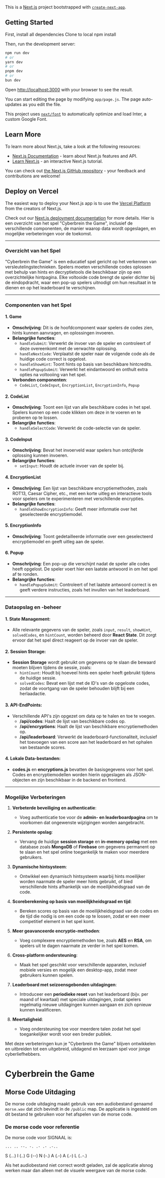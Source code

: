 This is a [Next.js](https://nextjs.org/) project bootstrapped with [`create-next-app`](https://github.com/vercel/next.js/tree/canary/packages/create-next-app).

## Getting Started

First, install all dependencies
Clone to local
npm install

Then, run the development server:



```bash
npm run dev
# or
yarn dev
# or
pnpm dev
# or
bun dev
```

Open [http://localhost:3000](http://localhost:3000) with your browser to see the result.

You can start editing the page by modifying `app/page.js`. The page auto-updates as you edit the file.

This project uses [`next/font`](https://nextjs.org/docs/basic-features/font-optimization) to automatically optimize and load Inter, a custom Google Font.

## Learn More

To learn more about Next.js, take a look at the following resources:

- [Next.js Documentation](https://nextjs.org/docs) - learn about Next.js features and API.
- [Learn Next.js](https://nextjs.org/learn) - an interactive Next.js tutorial.

You can check out [the Next.js GitHub repository](https://github.com/vercel/next.js/) - your feedback and contributions are welcome!

## Deploy on Vercel

The easiest way to deploy your Next.js app is to use the [Vercel Platform](https://vercel.com/new?utm_medium=default-template&filter=next.js&utm_source=create-next-app&utm_campaign=create-next-app-readme) from the creators of Next.js.

Check out our [Next.js deployment documentation](https://nextjs.org/docs/deployment) for more details.
Hier is een overzicht van het spel "Cyberbrein the Game", inclusief de verschillende componenten, de manier waarop data wordt opgeslagen, en mogelijke verbeteringen voor de toekomst.

---

### **Overzicht van het Spel**
"Cyberbrein the Game" is een educatief spel gericht op het verkennen van versleutelingstechnieken. Spelers moeten verschillende codes oplossen met behulp van hints en decryptietools die beschikbaar zijn op een overzichtelijke hintpagina. Elke voltooide code brengt de speler dichter bij de eindopdracht, waar een pop-up spelers uitnodigt om hun resultaat in te dienen en op het leaderboard te verschijnen.

---

### **Componenten van het Spel**

#### 1. **Game**
   - **Omschrijving**: Dit is de hoofdcomponent waar spelers de codes zien, hints kunnen aanvragen, en oplossingen invoeren.
   - **Belangrijke functies**:
     - `handleSubmit`: Verwerkt de invoer van de speler en controleert of deze overeenkomt met de verwachte oplossing.
     - `handleNextCode`: Verplaatst de speler naar de volgende code als de huidige code correct is opgelost.
     - `handleShowHint`: Toont hints op basis van beschikbare hintcredits.
     - `handlePopupSubmit`: Verwerkt het eindantwoord en onthult extra opties na voltooiing van het spel.
   - **Verbonden componenten**:
     - `CodeList`, `CodeInput`, `EncryptionList`, `EncryptionInfo`, `Popup`

#### 2. **CodeList**
   - **Omschrijving**: Toont een lijst van alle beschikbare codes in het spel. Spelers kunnen op een code klikken om deze in te voeren en te proberen op te lossen.
   - **Belangrijke functies**:
     - `handleSelectCode`: Verwerkt de code-selectie van de speler.

#### 3. **CodeInput**
   - **Omschrijving**: Bevat het invoerveld waar spelers hun ontcijferde oplossing kunnen invoeren.
   - **Belangrijke functies**:
     - `setInput`: Houdt de actuele invoer van de speler bij.

#### 4. **EncryptionList**
   - **Omschrijving**: Een lijst van beschikbare encryptiemethoden, zoals ROT13, Caesar Cipher, etc., met een korte uitleg en interactieve tools voor spelers om te experimenteren met verschillende encrypties.
   - **Belangrijke functies**:
     - `handleShowEncryptionInfo`: Geeft meer informatie over het geselecteerde encryptiemodel.

#### 5. **EncryptionInfo**
   - **Omschrijving**: Toont gedetailleerde informatie over een geselecteerd encryptiemodel en geeft uitleg aan de speler.

#### 6. **Popup**
   - **Omschrijving**: Een pop-up die verschijnt nadat de speler alle codes heeft opgelost. De speler voert hier een laatste antwoord in om het spel af te ronden.
   - **Belangrijke functies**:
     - `handlePopupSubmit`: Controleert of het laatste antwoord correct is en geeft verdere instructies, zoals het invullen van het leaderboard.

---

### **Dataopslag en -beheer**

#### **1. State Management**:
   - Alle relevante gegevens van de speler, zoals `input`, `result`, `showHint`, `solvedCodes`, en `hintCount`, worden beheerd door **React State**. Dit zorgt ervoor dat het spel direct reageert op de invoer van de speler.

#### **2. Session Storage**:
   - **Session Storage** wordt gebruikt om gegevens op te slaan die bewaard moeten blijven tijdens de sessie, zoals:
     - `hintCount`: Houdt bij hoeveel hints een speler heeft gebruikt tijdens de huidige sessie.
     - `solvedCodes`: Bevat een lijst met de ID's van de opgeloste codes, zodat de voortgang van de speler behouden blijft bij een herlaadactie.

#### **3. API-EndPoints**:
   - Verschillende API's zijn opgezet om data op te halen en toe te voegen.
     - **/api/codes**: Haalt de lijst van beschikbare codes op.
     - **/api/encryptions**: Haalt de lijst van beschikbare encryptiemethoden op.
     - **/api/leaderboard**: Verwerkt de leaderboard-functionaliteit, inclusief het toevoegen van een score aan het leaderboard en het ophalen van bestaande scores.

#### **4. Lokale Data-bestanden**:
   - **codes.js** en **encryptions.js** bevatten de basisgegevens voor het spel. Codes en encryptiemodellen worden hierin opgeslagen als JSON-objecten en zijn beschikbaar in de backend en frontend.

---

### **Mogelijke Verbeteringen**

1. **Verbeterde beveiliging en authenticatie**:
   - Voeg authenticatie toe voor de **admin- en leaderboardpagina** om te voorkomen dat ongewenste wijzigingen worden aangebracht.

2. **Persistente opslag**:
   - Vervang de huidige **session storage** en **in-memory opslag** met een database zoals **MongoDB** of **Firebase** om gegevens permanent op te slaan en het spel online toegankelijk te maken voor meerdere gebruikers.

3. **Dynamische hintsysteem**:
   - Ontwikkel een dynamisch hintsysteem waarbij hints moeilijker worden naarmate de speler meer hints gebruikt, of bied verschillende hints afhankelijk van de moeilijkheidsgraad van de code.

4. **Scoreberekening op basis van moeilijkheidsgraad en tijd**:
   - Bereken scores op basis van de moeilijkheidsgraad van de codes en de tijd die nodig is om een code op te lossen, zodat er een meer competitief element in het spel komt.

5. **Meer geavanceerde encryptie-methoden**:
   - Voeg complexere encryptiemethoden toe, zoals **AES** en **RSA**, om spelers uit te dagen naarmate ze verder in het spel komen.

6. **Cross-platform ondersteuning**:
   - Maak het spel geschikt voor verschillende apparaten, inclusief mobiele versies en mogelijk een desktop-app, zodat meer gebruikers kunnen spelen.

7. **Leaderboard met seizoensgebonden uitdagingen**:
   - Introduceer een **periodieke reset** van het leaderboard (bijv. per maand of kwartaal) met speciale uitdagingen, zodat spelers regelmatig nieuwe uitdagingen kunnen aangaan en zich opnieuw kunnen kwalificeren.

8. **Meertaligheid**:
   - Voeg ondersteuning toe voor meerdere talen zodat het spel toegankelijker wordt voor een breder publiek.

Met deze verbeteringen kun je "Cyberbrein the Game" blijven ontwikkelen en uitbreiden tot een uitgebreid, uitdagend en leerzaam spel voor jonge cyberliefhebbers.

# Cyberbrein the Game

## Morse Code Uitdaging

De morse code uitdaging maakt gebruik van een audiobestand genaamd `morse.wav` dat zich bevindt in de `/public` map. De applicatie is ingesteld om dit bestand te gebruiken voor het afspelen van de morse code.

### De morse code voor referentie

De morse code voor SIGNAAL is: 
```
... .. --. -. .- .- .-..
```

S (...)  I (..)  G (--)  N (-.)  A (.-)  A (.-)  L (..-.)

Als het audiobestand niet correct wordt geladen, zal de applicatie alsnog werken maar dan alleen met de visuele weergave van de morse code.
